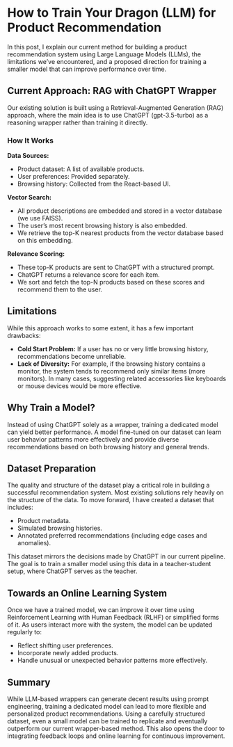 # How to Train Your Dragon (LLM) for Product Recommendation

In this post, I explain our current method for building a product recommendation system using Large Language Models (LLMs), the limitations we’ve encountered, and a proposed direction for training a smaller model that can improve performance over time.

## Current Approach: RAG with ChatGPT Wrapper

Our existing solution is built using a Retrieval-Augmented Generation (RAG) approach, where the main idea is to use ChatGPT (gpt-3.5-turbo) as a reasoning wrapper rather than training it directly.

### How It Works

**Data Sources:**
- Product dataset: A list of available products.
- User preferences: Provided separately.
- Browsing history: Collected from the React-based UI.

**Vector Search:**
- All product descriptions are embedded and stored in a vector database (we use FAISS).
- The user’s most recent browsing history is also embedded.
- We retrieve the top-K nearest products from the vector database based on this embedding.

**Relevance Scoring:**
- These top-K products are sent to ChatGPT with a structured prompt.
- ChatGPT returns a relevance score for each item.
- We sort and fetch the top-N products based on these scores and recommend them to the user.

## Limitations

While this approach works to some extent, it has a few important drawbacks:

- **Cold Start Problem:** If a user has no or very little browsing history, recommendations become unreliable.
- **Lack of Diversity:** For example, if the browsing history contains a monitor, the system tends to recommend only similar items (more monitors). In many cases, suggesting related accessories like keyboards or mouse devices would be more effective.

## Why Train a Model?

Instead of using ChatGPT solely as a wrapper, training a dedicated model can yield better performance. A model fine-tuned on our dataset can learn user behavior patterns more effectively and provide diverse recommendations based on both browsing history and general trends.

## Dataset Preparation

The quality and structure of the dataset play a critical role in building a successful recommendation system. Most existing solutions rely heavily on the structure of the data. To move forward, I have created a dataset that includes:

- Product metadata.
- Simulated browsing histories.
- Annotated preferred recommendations (including edge cases and anomalies).

This dataset mirrors the decisions made by ChatGPT in our current pipeline. The goal is to train a smaller model using this data in a teacher-student setup, where ChatGPT serves as the teacher.

## Towards an Online Learning System

Once we have a trained model, we can improve it over time using Reinforcement Learning with Human Feedback (RLHF) or simplified forms of it. As users interact more with the system, the model can be updated regularly to:

- Reflect shifting user preferences.
- Incorporate newly added products.
- Handle unusual or unexpected behavior patterns more effectively.

## Summary

While LLM-based wrappers can generate decent results using prompt engineering, training a dedicated model can lead to more flexible and personalized product recommendations. Using a carefully structured dataset, even a small model can be trained to replicate and eventually outperform our current wrapper-based method. This also opens the door to integrating feedback loops and online learning for continuous improvement.
